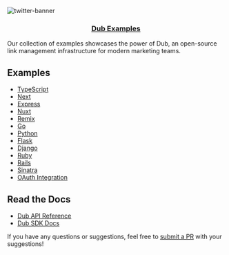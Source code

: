![twitter-banner](https://github.com/dubinc/examples/assets/28986134/cbd68093-4b3f-4cb1-b26b-66a0aecb7f5f)

<p align="center">
  <a href="https://dub.co">
    <!-- Add a logo here -->
    <h3 align="center">Dub Examples</h3>
  </a>
</p>

Our collection of examples showcases the power of Dub, an open-source link management infrastructure for modern marketing teams.

## Examples

- [TypeScript](/typescript)
- [Next](/typescript/next)
- [Express](/typescript/express)
- [Nuxt](/typescript/nuxt)
- [Remix](/typescript/remix)
- [Go](/go)
- [Python](/python)
- [Flask](/python/flask)
- [Django](/python/django)
- [Ruby](/ruby)
- [Rails](/ruby/rails/example)
- [Sinatra](/ruby/sinatra)
- [OAuth Integration](/oauth)

## Read the Docs

- [Dub API Reference](https://dub.co/docs/api-reference/introduction)
- [Dub SDK Docs](https://dub.co/docs/sdks/overview)

If you have any questions or suggestions, feel free to [submit a PR](https://github.com/dubinc/examples/pulls) with your suggestions!
